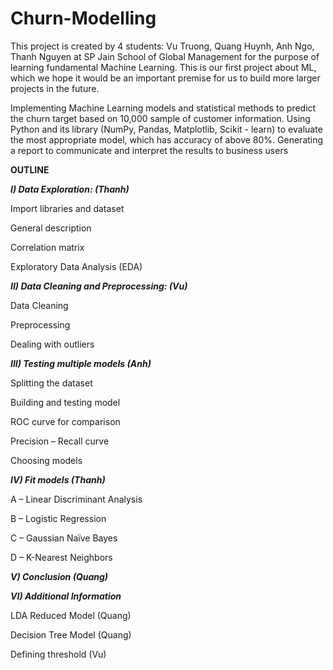 # Churn-Modelling
This project is created by 4 students: Vu Truong, Quang Huynh, Anh Ngo, Thanh Nguyen at SP Jain School of Global Management for the purpose of learning fundamental Machine Learning. This is our first project about ML, which we hope it would be an important premise for us to build more larger projects in the future.

Implementing Machine Learning models and statistical methods to predict the churn target based on 10,000 sample of customer information. Using Python and its library (NumPy, Pandas, Matplotlib, Scikit - learn) to evaluate the most appropriate model, which has accuracy of above 80%. Generating a report to communicate and interpret the results to business users 

**OUTLINE**

***I) Data Exploration: (Thanh)***

Import libraries and dataset

General description

Correlation matrix

Exploratory Data Analysis (EDA)

***II) Data Cleaning and Preprocessing: (Vu)***

Data Cleaning

Preprocessing

Dealing with outliers

***III) Testing multiple models (Anh)***

Splitting the dataset

Building and testing model

ROC curve for comparison 

Precision – Recall curve

Choosing models

***IV) Fit models (Thanh)***

A – Linear Discriminant Analysis

B – Logistic Regression

C – Gaussian Naïve Bayes

D – K-Nearest Neighbors

***V) Conclusion (Quang)***

***VI) Additional Information***

LDA Reduced Model (Quang)

Decision Tree Model (Quang)

Defining threshold (Vu)

